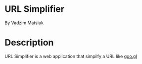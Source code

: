 # URL Simplifier
By Vadzim Matsiuk
# Description
URL Simplifier is a web application that simpilfy a URL like [goo.gl][link]

[link]: <https://goo.gl/>

